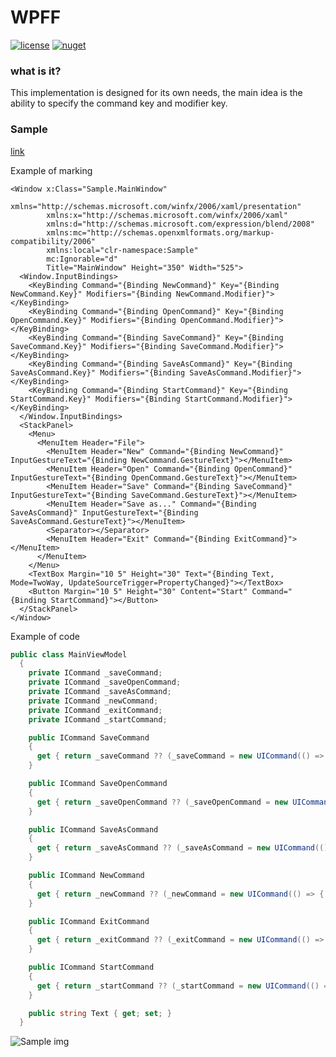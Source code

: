 # WPFF

[![license](https://img.shields.io/packagist/l/doctrine/orm.svg?maxAge=2592000)](https://raw.githubusercontent.com/IASamoylov/WPFF/master/LICENSE) [![nuget](https://img.shields.io/badge/nuget-v1.0.0-blue.svg )](https://www.nuget.org/packages/WPFF/1.0.0) 

### what is it?
This implementation is designed for its own needs, the main idea is the ability to specify the command key and modifier key.

### Sample

[link](https://github.com/IASamoylov/WPFF/tree/master/Sample)

Example of marking
```xaml
<Window x:Class="Sample.MainWindow"
        xmlns="http://schemas.microsoft.com/winfx/2006/xaml/presentation"
        xmlns:x="http://schemas.microsoft.com/winfx/2006/xaml"
        xmlns:d="http://schemas.microsoft.com/expression/blend/2008"
        xmlns:mc="http://schemas.openxmlformats.org/markup-compatibility/2006"
        xmlns:local="clr-namespace:Sample"
        mc:Ignorable="d"
        Title="MainWindow" Height="350" Width="525">
  <Window.InputBindings>
    <KeyBinding Command="{Binding NewCommand}" Key="{Binding NewCommand.Key}" Modifiers="{Binding NewCommand.Modifier}"></KeyBinding>
    <KeyBinding Command="{Binding OpenCommand}" Key="{Binding OpenCommand.Key}" Modifiers="{Binding OpenCommand.Modifier}"></KeyBinding>
    <KeyBinding Command="{Binding SaveCommand}" Key="{Binding SaveCommand.Key}" Modifiers="{Binding SaveCommand.Modifier}"></KeyBinding>
    <KeyBinding Command="{Binding SaveAsCommand}" Key="{Binding SaveAsCommand.Key}" Modifiers="{Binding SaveAsCommand.Modifier}"></KeyBinding>
    <KeyBinding Command="{Binding StartCommand}" Key="{Binding StartCommand.Key}" Modifiers="{Binding StartCommand.Modifier}"></KeyBinding>
  </Window.InputBindings>
  <StackPanel>
    <Menu>
      <MenuItem Header="File">
        <MenuItem Header="New" Command="{Binding NewCommand}" InputGestureText="{Binding NewCommand.GestureText}"></MenuItem>
        <MenuItem Header="Open" Command="{Binding OpenCommand}" InputGestureText="{Binding OpenCommand.GestureText}"></MenuItem>
        <MenuItem Header="Save" Command="{Binding SaveCommand}" InputGestureText="{Binding SaveCommand.GestureText}"></MenuItem>
        <MenuItem Header="Save as..." Command="{Binding SaveAsCommand}" InputGestureText="{Binding SaveAsCommand.GestureText}"></MenuItem>
        <Separator></Separator>
        <MenuItem Header="Exit" Command="{Binding ExitCommand}"></MenuItem>
      </MenuItem>
    </Menu>
    <TextBox Margin="10 5" Height="30" Text="{Binding Text, Mode=TwoWay, UpdateSourceTrigger=PropertyChanged}"></TextBox>
    <Button Margin="10 5" Height="30" Content="Start" Command="{Binding StartCommand}"></Button>
  </StackPanel>
</Window>
```
Example of code
```C#
public class MainViewModel
  {
    private ICommand _saveCommand;
    private ICommand _saveOpenCommand;
    private ICommand _saveAsCommand;
    private ICommand _newCommand;
    private ICommand _exitCommand;
    private ICommand _startCommand;

    public ICommand SaveCommand
    {
      get { return _saveCommand ?? (_saveCommand = new UICommand(() => { }, ()=> !string.IsNullOrEmpty(Text), Key.S, ModifierKeys.Control)); }
    }

    public ICommand SaveOpenCommand
    {
      get { return _saveOpenCommand ?? (_saveOpenCommand = new UICommand(() => { }, Key.O, ModifierKeys.Control)); }
    }

    public ICommand SaveAsCommand
    {
      get { return _saveAsCommand ?? (_saveAsCommand = new UICommand(() => { }, () => !string.IsNullOrEmpty(Text), Key.S, ModifierKeys.Control | ModifierKeys.Alt)); }
    }

    public ICommand NewCommand
    {
      get { return _newCommand ?? (_newCommand = new UICommand(() => { }, Key.N)); }
    }

    public ICommand ExitCommand
    {
      get { return _exitCommand ?? (_exitCommand = new UICommand(() => { })); }
    }

    public ICommand StartCommand
    {
      get { return _startCommand ?? (_startCommand = new UICommand(() => { }, () => !string.IsNullOrEmpty(Text), Key.S, ModifierKeys.Control)); }
    }

    public string Text { get; set; }
  }
```

![Sample img](http://s8.hostingkartinok.com/uploads/images/2016/07/c716b9e9cdf2e958db355986c2d1cecd.jpg)
